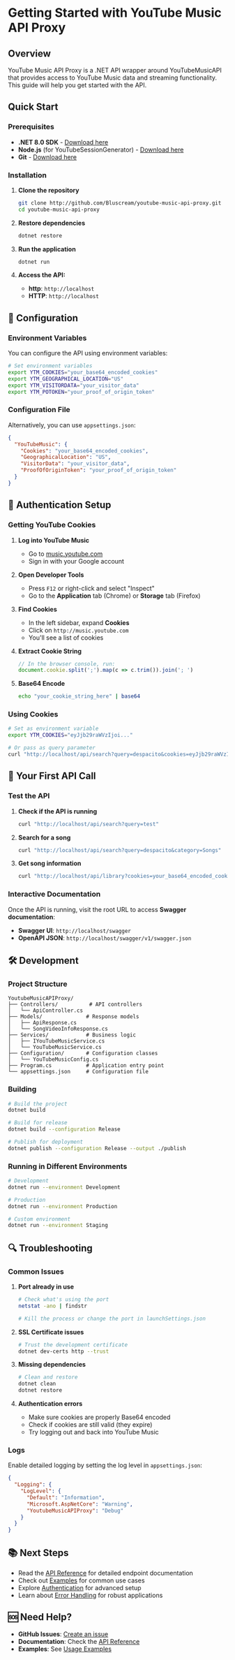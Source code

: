 # Getting Started with YouTube Music API Proxy

## Overview

YouTube Music API Proxy is a .NET API wrapper around YouTubeMusicAPI that provides access to YouTube Music data and streaming functionality. This guide will help you get started with the API.

## Quick Start

### Prerequisites

- **.NET 8.0 SDK** - [Download here](http://dotnet.microsoft.com/download/dotnet/8.0)
- **Node.js** (for YouTubeSessionGenerator) - [Download here](http://nodejs.org/)
- **Git** - [Download here](http://git-scm.com/)

### Installation

1. **Clone the repository**
   ```bash
   git clone http://github.com/Bluscream/youtube-music-api-proxy.git
   cd youtube-music-api-proxy
   ```

2. **Restore dependencies**
   ```bash
   dotnet restore
   ```

3. **Run the application**
   ```bash
   dotnet run
   ```

3. **Access the API:**
   - **http**: `http://localhost`
   - **HTTP**: `http://localhost`

## 🔧 Configuration

### Environment Variables

You can configure the API using environment variables:

```bash
# Set environment variables
export YTM_COOKIES="your_base64_encoded_cookies"
export YTM_GEOGRAPHICAL_LOCATION="US"
export YTM_VISITORDATA="your_visitor_data"
export YTM_POTOKEN="your_proof_of_origin_token"
```

### Configuration File

Alternatively, you can use `appsettings.json`:

```json
{
  "YouTubeMusic": {
    "Cookies": "your_base64_encoded_cookies",
    "GeographicalLocation": "US",
    "VisitorData": "your_visitor_data",
    "ProofOfOriginToken": "your_proof_of_origin_token"
  }
}
```

## 🔐 Authentication Setup

### Getting YouTube Cookies

1. **Log into YouTube Music**
   - Go to [music.youtube.com](http://music.youtube.com)
   - Sign in with your Google account

2. **Open Developer Tools**
   - Press `F12` or right-click and select "Inspect"
   - Go to the **Application** tab (Chrome) or **Storage** tab (Firefox)

3. **Find Cookies**
   - In the left sidebar, expand **Cookies**
   - Click on `http://music.youtube.com`
   - You'll see a list of cookies

4. **Extract Cookie String**
   ```javascript
   // In the browser console, run:
   document.cookie.split(';').map(c => c.trim()).join('; ')
   ```

5. **Base64 Encode**
   ```bash
   echo "your_cookie_string_here" | base64
   ```

### Using Cookies

```bash
# Set as environment variable
export YTM_COOKIES="eyJjb29raWVzIjoi..."

# Or pass as query parameter
curl "http://localhost/api/search?query=despacito&cookies=eyJjb29raWVzIjoi..."
```

## 📖 Your First API Call

### Test the API

1. **Check if the API is running**
   ```bash
   curl "http://localhost/api/search?query=test"
   ```

2. **Search for a song**
   ```bash
   curl "http://localhost/api/search?query=despacito&category=Songs"
   ```

3. **Get song information**
   ```bash
   curl "http://localhost/api/library?cookies=your_base64_encoded_cookies"
   ```

### Interactive Documentation

Once the API is running, visit the root URL to access **Swagger documentation**:
- **Swagger UI**: `http://localhost/swagger`
- **OpenAPI JSON**: `http://localhost/swagger/v1/swagger.json`

## 🛠️ Development

### Project Structure

```
YoutubeMusicAPIProxy/
├── Controllers/          # API controllers
│   └── ApiController.cs
├── Models/              # Response models
│   ├── ApiResponse.cs
│   └── SongVideoInfoResponse.cs
├── Services/            # Business logic
│   ├── IYouTubeMusicService.cs
│   └── YouTubeMusicService.cs
├── Configuration/       # Configuration classes
│   └── YouTubeMusicConfig.cs
├── Program.cs           # Application entry point
└── appsettings.json     # Configuration file
```

### Building

```bash
# Build the project
dotnet build

# Build for release
dotnet build --configuration Release

# Publish for deployment
dotnet publish --configuration Release --output ./publish
```

### Running in Different Environments

```bash
# Development
dotnet run --environment Development

# Production
dotnet run --environment Production

# Custom environment
dotnet run --environment Staging
```

## 🔍 Troubleshooting

### Common Issues

1. **Port already in use**
   ```bash
   # Check what's using the port
   netstat -ano | findstr 
   
   # Kill the process or change the port in launchSettings.json
   ```

2. **SSL Certificate issues**
   ```bash
   # Trust the development certificate
   dotnet dev-certs http --trust
   ```

3. **Missing dependencies**
   ```bash
   # Clean and restore
   dotnet clean
   dotnet restore
   ```

4. **Authentication errors**
   - Make sure cookies are properly Base64 encoded
   - Check if cookies are still valid (they expire)
   - Try logging out and back into YouTube Music

### Logs

Enable detailed logging by setting the log level in `appsettings.json`:

```json
{
  "Logging": {
    "LogLevel": {
      "Default": "Information",
      "Microsoft.AspNetCore": "Warning",
      "YoutubeMusicAPIProxy": "Debug"
    }
  }
}
```

## 📚 Next Steps

- Read the [API Reference](index.md) for detailed endpoint documentation
- Check out [Examples](examples.md) for common use cases
- Explore [Authentication](authentication.md) for advanced setup
- Learn about [Error Handling](error-handling.md) for robust applications

## 🆘 Need Help?

- **GitHub Issues**: [Create an issue](http://github.com/Bluscream/youtube-music-api-proxy/issues)
- **Documentation**: Check the [API Reference](index.md)
- **Examples**: See [Usage Examples](examples.md) 